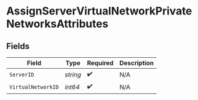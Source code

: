 # AssignServerVirtualNetworkPrivateNetworksAttributes


## Fields

| Field              | Type               | Required           | Description        |
| ------------------ | ------------------ | ------------------ | ------------------ |
| `ServerID`         | *string*           | :heavy_check_mark: | N/A                |
| `VirtualNetworkID` | *int64*            | :heavy_check_mark: | N/A                |